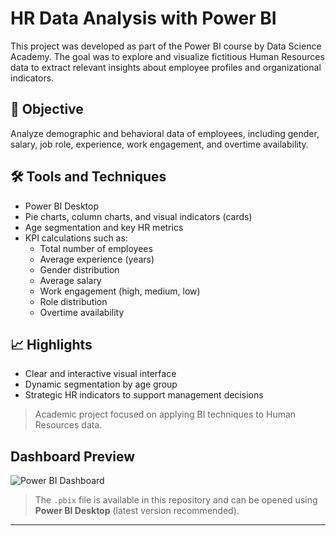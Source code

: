 # HR Data Analysis with Power BI

This project was developed as part of the Power BI course by Data Science Academy. The goal was to explore and visualize fictitious Human Resources data to extract relevant insights about employee profiles and organizational indicators.

## 🎯 Objective
Analyze demographic and behavioral data of employees, including gender, salary, job role, experience, work engagement, and overtime availability.

## 🛠️ Tools and Techniques
- Power BI Desktop  
- Pie charts, column charts, and visual indicators (cards)  
- Age segmentation and key HR metrics  
- KPI calculations such as:
  - Total number of employees
  - Average experience (years)
  - Gender distribution
  - Average salary
  - Work engagement (high, medium, low)
  - Role distribution
  - Overtime availability

## 📈 Highlights
- Clear and interactive visual interface  
- Dynamic segmentation by age group  
- Strategic HR indicators to support management decisions  

> Academic project focused on applying BI techniques to Human Resources data.


## Dashboard Preview

![Power BI Dashboard]([[https://github.com/Renato-diasf/BI-Finantial-Analysis/blob/main/Dashboard.png](https://github.com/Renato-diasf/HR_BI_Analysis/blob/main/MP3.png)](https://github.com/Renato-diasf/HR_BI_Analysis/blob/main/Dashboard_HR.png))

> The `.pbix` file is available in this repository and can be opened using **Power BI Desktop** (latest version recommended).

---
